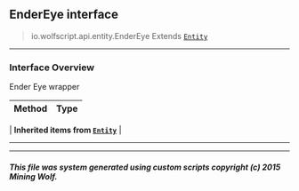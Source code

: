 ## EnderEye __interface__

>io.wolfscript.api.entity.EnderEye
>Extends [`Entity`](Entity.md)

---

### Interface Overview

Ender Eye wrapper

Method | Type   
--- | :--- 
 |
__Inherited items from [`Entity`](Entity.md)__ |





---



---


##### This file was system generated using custom scripts copyright (c) 2015 Mining Wolf.
	

